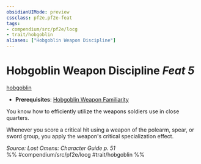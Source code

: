 ```yaml
---
obsidianUIMode: preview
cssclass: pf2e,pf2e-feat
tags:
- compendium/src/pf2e/locg
- trait/hobgoblin
aliases: ["Hobgoblin Weapon Discipline"]
---
```

# Hobgoblin Weapon Discipline  *Feat 5*  
[hobgoblin](../../rules/traits/hobgoblin-locg.md)  

- **Prerequisites**: [Hobgoblin Weapon Familiarity](hobgoblin-weapon-familiarity-locg.md)

You know how to efficiently utilize the weapons soldiers use in close quarters.

Whenever you score a critical hit using a weapon of the polearm, spear, or sword group, you apply the weapon's critical specialization effect.

*Source: Lost Omens: Character Guide p. 51*  
%% #compendium/src/pf2e/locg #trait/hobgoblin %%